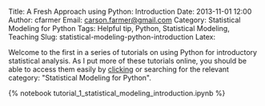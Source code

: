 Title: A Fresh Approach using Python: Introduction
Date: 2013-11-01 12:00
Author: cfarmer
Email: carson.farmer@gmail.com
Category: Statistical Modeling for Python
Tags: Helpful tip, Python, Statistical Modeling, Teaching
Slug: statistical-modeling-python-introduction
Latex:

Welcome to the first in a series of tutorials on using Python for introductory 
statistical analysis. As I put more of these tutorials online, you should be 
able to access them easily by [clicking][category] or searching for the relevant 
category: "Statistical Modeling for Python".

{% notebook tutorial_1_statistical_modeling_introduction.ipynb %}

[category]: http://www.carsonfarmer.com/category/statistical-modeling-for-python.html

